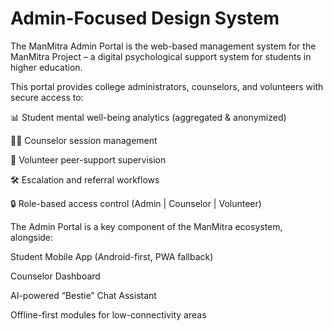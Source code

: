 
  # Admin-Focused Design System

The ManMitra Admin Portal is the web-based management system for the ManMitra Project – a digital psychological support system for students in higher education.

This portal provides college administrators, counselors, and volunteers with secure access to:

📊 Student mental well-being analytics (aggregated & anonymized)

🧑‍⚕️ Counselor session management

🤝 Volunteer peer-support supervision

🛠️ Escalation and referral workflows

🔒 Role-based access control (Admin | Counselor | Volunteer)

The Admin Portal is a key component of the ManMitra ecosystem, alongside:

Student Mobile App (Android-first, PWA fallback)

Counselor Dashboard

AI-powered “Bestie” Chat Assistant

Offline-first modules for low-connectivity areas